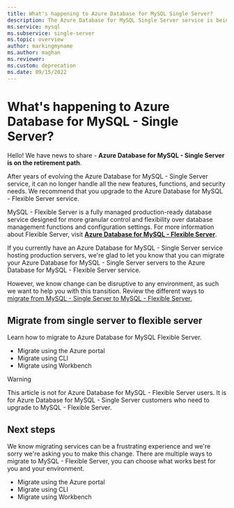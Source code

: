```yaml
---
title: What's happening to Azure Database for MySQL Single Server?
description: The Azure Database for MySQL Single Server service is being deprecated.
ms.service: mysql
ms.subservice: single-server
ms.topic: overview
author: markingmyname
ms.author: maghan
ms.reviewer: 
ms.custom: deprecation
ms.date: 09/15/2022
---
```


# What's happening to Azure Database for MySQL - Single Server?

Hello! We have news to share - **Azure Database for MySQL - Single Server is on the retirement path**.

After years of evolving the Azure Database for MySQL - Single Server service, it can no longer handle all the new features, functions, and security needs. We recommend that you upgrade to the Azure Database for MySQL - Flexible Server service. 

MySQL - Flexible Server is a fully managed production-ready database service designed for more granular control and flexibility over database management functions and configuration settings. For more information about Flexible Server, visit **[Azure Database for MySQL - Flexible Server](../flexible-server/overview.md)**.

If you currently have an Azure Database for MySQL - Single Server service hosting production servers, we're glad to let you know that you can migrate your Azure Database for MySQL - Single Server servers to the Azure Database for MySQL - Flexible Server service.

However, we know change can be disruptive to any environment, as such we want to help you with this transition.  Review the different ways to [migrate from MySQL - Single Server to MySQL - Flexible Server.](#migrate-from-single-server-to-flexible-server)

## Migrate from single server to flexible server

Learn how to migrate to Azure Database for MySQL Flexible Server.

- Migrate using the Azure portal
- Migrate using CLI
- Migrate using Workbench

> [!Warning]
> This article is not for Azure Database for MySQL - Flexible Server users. It is for Azure Database for MySQL - Single Server customers who need to upgrade to MySQL - Flexible Server.

## Next steps

We know migrating services can be a frustrating experience and we're sorry we're asking you to make this change. There are multiple ways to migrate to MySQL - Flexible Server, you can choose what works best for you and your environment.

- Migrate using the Azure portal
- Migrate using CLI
- Migrate using Workbench

